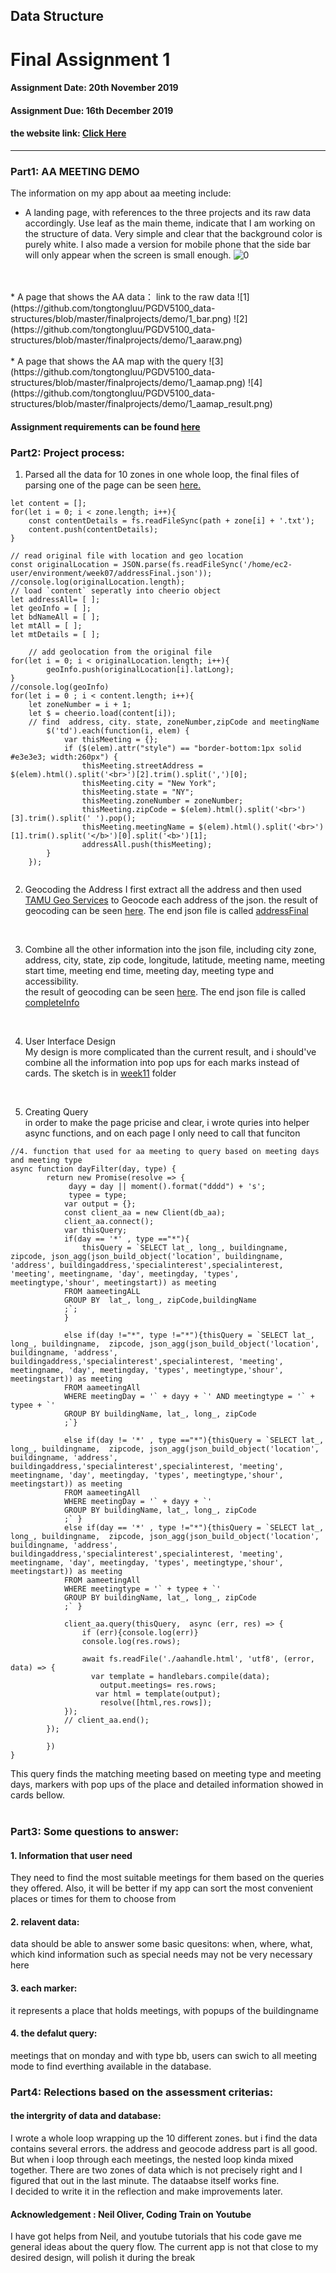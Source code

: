 ## Data Structure
# Final Assignment 1
#### Assignment Date: 20th November 2019
#### Assignment Due: 16th December 2019 
#### the website link:  [Click Here](http://3.84.66.212:8080/) 
--------------------------------------------------
### Part1: AA MEETING DEMO<br/>
The information on my app about aa meeting include:  
* A landing page, with references to the three projects and its raw data accordingly. 
Use leaf as the main theme, indicate that I am working on the structure of data. Very simple and clear that the background color is purely white.
I also made a version for mobile phone that the side bar will only appear when the screen is small enough.
![0](https://github.com/tongtongluu/PGDV5100_data-structures/blob/master/finalprojects/demo/0_landing.png)
</br>
</br>
* A page that shows the AA data： link to the raw data
![1](https://github.com/tongtongluu/PGDV5100_data-structures/blob/master/finalprojects/demo/1_bar.png)
![2](https://github.com/tongtongluu/PGDV5100_data-structures/blob/master/finalprojects/demo/1_aaraw.png)
</br>
</br>
* A page that shows the AA map with the query
![3](https://github.com/tongtongluu/PGDV5100_data-structures/blob/master/finalprojects/demo/1_aamap.png)
![4](https://github.com/tongtongluu/PGDV5100_data-structures/blob/master/finalprojects/demo/1_aamap_result.png)


#### Assignment requirements can be found [here](https://github.com/visualizedata/data-structures/blob/master/final_assignment_1.md) <br/>

### Part2: Project process:
1. Parsed all the data for 10 zones in one whole loop, the final files of parsing one of the page can be seen [here.](https://github.com/tongtongluu/PGDV5100_data-structures/blob/master/Week07)<br/>

```
let content = [];
for(let i = 0; i < zone.length; i++){
    const contentDetails = fs.readFileSync(path + zone[i] + '.txt');
    content.push(contentDetails);
}

// read original file with location and geo location
const originalLocation = JSON.parse(fs.readFileSync('/home/ec2-user/environment/week07/addressFinal.json'));
//console.log(originalLocation.length);
// load `content` seperatly into cheerio object
let addressAll= [ ]; 
let geoInfo = [ ];
let bdNameAll = [ ];
let mtAll = [ ];
let mtDetails = [ ];

    // add geolocation from the original file
for(let i = 0; i < originalLocation.length; i++){
        geoInfo.push(originalLocation[i].latLong);
}
//console.log(geoInfo)
for(let i = 0 ; i < content.length; i++){
    let zoneNumber = i + 1;
    let $ = cheerio.load(content[i]);
    // find  address, city. state, zoneNumber,zipCode and meetingName
        $('td').each(function(i, elem) {
            var thisMeeting = {};
            if ($(elem).attr("style") == "border-bottom:1px solid #e3e3e3; width:260px") {
                thisMeeting.streetAddress = $(elem).html().split('<br>')[2].trim().split(',')[0];
                thisMeeting.city = "New York";
                thisMeeting.state = "NY";
                thisMeeting.zoneNumber = zoneNumber;
                thisMeeting.zipCode = $(elem).html().split('<br>')[3].trim().split(' ').pop();
                thisMeeting.meetingName = $(elem).html().split('<br>')[1].trim().split('</b>')[0].split('<b>')[1];
                addressAll.push(thisMeeting);
        }
    });
    
```
2. Geocoding the Address
I first extract all the address and then used [TAMU Geo Services](https://geoservices.tamu.edu/) to Geocode each address of the json. 
the result of geocoding can be seen [here](https://github.com/tongtongluu/PGDV5100_data-structures/blob/master/Week07). The end json file is called [addressFinal](https://github.com/tongtongluu/PGDV5100_data-structures/blob/master/Week07/addressFinal.json)</br>
<br/>

3. Combine all the other information into the json file, including city zone, address, city, state, zip code, longitude, latitude, meeting name, meeting start time, meeting end time, meeting day, meeting type and accessibility. <br/>
the result of geocoding can be seen [here](https://github.com/tongtongluu/PGDV5100_data-structures/blob/master/Week07). The end json file is called [completeInfo](https://github.com/tongtongluu/PGDV5100_data-structures/blob/master/Week07/completeInfo.json)</br>
<br/>

4. User Interface Design </br>
My design is more complicated than the current result, and i should've combine all the information into pop ups for each marks instead of cards.
The sketch is in [week11](https://github.com/tongtongluu/PGDV5100_data-structures/blob/master/Week11) folder <br/>
<br/>


5. Creating Query</br>
in order to make the page pricise and clear, i wrote quries into helper async functions, and on each page I only need to call that funciton</br>

```
//4. function that used for aa meeting to query based on meeting days and meeting type
async function dayFilter(day, type) {
        return new Promise(resolve => {
             dayy = day || moment().format("dddd") + 's'; 
             typee = type;
            var output = {};
            const client_aa = new Client(db_aa);
            client_aa.connect();
            var thisQuery;
            if(day == '*' , type =="*"){
                thisQuery = `SELECT lat_, long_, buildingname,  zipcode, json_agg(json_build_object('location', buildingname, 'address', buildingaddress,'specialinterest',specialinterest, 'meeting', meetingname, 'day', meetingday, 'types', meetingtype,'shour', meetingstart)) as meeting
            FROM aameetingALL
            GROUP BY  lat_, long_, zipCode,buildingName
            ;`;
            }
            
            else if(day !="*", type !="*"){thisQuery = `SELECT lat_, long_, buildingname,  zipcode, json_agg(json_build_object('location', buildingname, 'address', buildingaddress,'specialinterest',specialinterest, 'meeting', meetingname, 'day', meetingday, 'types', meetingtype,'shour', meetingstart)) as meeting
            FROM aameetingAll
            WHERE meetingDay = '` + dayy + `' AND meetingtype = '` + typee + `'
            GROUP BY buildingName, lat_, long_, zipCode
            ;`}
            
            else if(day != '*' , type =="*"){thisQuery = `SELECT lat_, long_, buildingname,  zipcode, json_agg(json_build_object('location', buildingname, 'address', buildingaddress,'specialinterest',specialinterest, 'meeting', meetingname, 'day', meetingday, 'types', meetingtype,'shour', meetingstart)) as meeting
            FROM aameetingAll
            WHERE meetingDay = '` + dayy + `' 
            GROUP BY buildingName, lat_, long_, zipCode
            ;` }
            else if(day == '*' , type !="*"){thisQuery = `SELECT lat_, long_, buildingname,  zipcode, json_agg(json_build_object('location', buildingname, 'address', buildingaddress,'specialinterest',specialinterest, 'meeting', meetingname, 'day', meetingday, 'types', meetingtype,'shour', meetingstart)) as meeting
            FROM aameetingAll
            WHERE meetingtype = '` + typee + `'
            GROUP BY buildingName, lat_, long_, zipCode
            ;` }
            
            client_aa.query(thisQuery,  async (err, res) => {
                if (err){console.log(err)}
                console.log(res.rows);

                await fs.readFile('./aahandle.html', 'utf8', (error, data) => {
                  var template = handlebars.compile(data);
                    output.meetings= res.rows;
                   var html = template(output);
                    resolve([html,res.rows]);
            });
            // client_aa.end();
        });
            
        })
}

```
This query finds the matching meeting based on meeting type and meeting days, markers with pop ups of the place and detailed information showed in cards bellow. <br/>
<br/>

### Part3: Some questions to answer:
#### 1. Information that user need<br/>
They need to find the most suitable meetings for them based on the queries they offered. Also, it will be better if my app can sort the most
convenient places or times for them to choose from
#### 2. relavent data:
data should be able to answer some basic quesitons: when, where, what, which kind
information such as special needs may not be very necessary here
#### 3. each marker:
it represents a place that holds meetings, with popups of the buildingname
#### 4. the defalut query:
meetings that on monday and with type bb, users can swich to all meeting mode to find everthing available in the database.



### Part4: Relections based on the assessment criterias:
#### the intergrity of data and database:
I wrote a whole loop wrapping up the 10 different zones. but i find the data contains several errors.
the address and geocode address part is all good. But when i loop through each meetings, the nested loop kinda mixed together. 
There are two zones of data which is not precisely right and I figured that out in the last minute. The dataabse itself works fine.</br>
I decided to write it in the reflection and make improvements later.

#### Acknowledgement : Neil Oliver, Coding Train on Youtube
I have got helps from Neil, and youtube tutorials that his code gave me general ideas about the query flow.
The current app is not that close to my desired design, will polish it during the break

